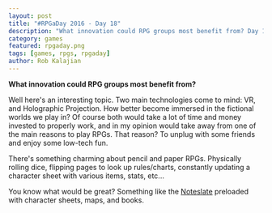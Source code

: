 ```yaml
---
layout: post
title: "#RPGaDay 2016 - Day 18"
description: "What innovation could RPG groups most benefit from? Day 18 of #RPGaDay."
category: games
featured: rpgaday.png
tags: [games, rpgs, rpgaday]
author: Rob Kalajian
---
```


**What innovation could RPG groups most benefit from?**

Well here's an interesting topic. Two main technologies come to mind: VR, and Holographic Projection. How better become immersed in the fictional worlds we play in? Of course both would take a lot of time and money invested to properly work, and in my opinion would take away from one of the main reasons to play RPGs. That reason? To unplug with some friends and enjoy some low-tech fun.

There's something charming about pencil and paper RPGs. Physically rolling dice, flipping pages to look up rules/charts, constantly updating a character sheet with various items, stats, etc...

You know what would be great? Something like the [Noteslate](http://noteslate.com) preloaded with character sheets, maps, and books.
